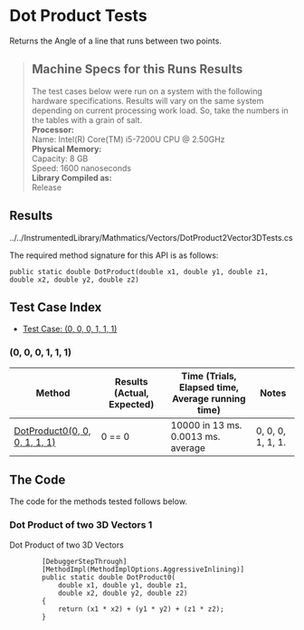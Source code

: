 # Dot Product Tests

Returns the Angle of a line that runs between two points.

> ## Machine Specs for this Runs Results
> The test cases below were run on a system with the following hardware specifications. Results will vary on the same system depending on current processing work load. So, take the numbers in the tables with a grain of salt.  
> **Processor:**  
> Name: Intel(R) Core(TM) i5-7200U CPU @ 2.50GHz  
  > **Physical Memory:**  
> Capacity: 8 GB  
> Speed: 1600 nanoseconds  
  > **Library Compiled as:**  
> Release  

## Results

../../InstrumentedLibrary/Mathmatics/Vectors/DotProduct2Vector3DTests.cs

The required method signature for this API is as follows:

```CSharp
public static double DotProduct(double x1, double y1, double z1, double x2, double y2, double z2)
```

## Test Case Index

- [Test Case: (0, 0, 0, 1, 1, 1)](#0,-0,-0,-1,-1,-1)

### (0, 0, 0, 1, 1, 1)

| Method | Results (Actual, Expected) | Time (Trials, Elapsed time, Average running time) | Notes |
|---|---|---|---|
| [DotProduct0(0, 0, 0, 1, 1, 1)](#Dot-Product-of-two-3D-Vectors-1) | 0 == 0 | 10000 in 13 ms. 0.0013 ms. average | 0, 0, 0, 1, 1, 1. |

## The Code

The code for the methods tested follows below.

### Dot Product of two 3D Vectors 1

Dot Product of two 3D Vectors  

```CSharp
        [DebuggerStepThrough]
        [MethodImpl(MethodImplOptions.AggressiveInlining)]
        public static double DotProduct0(
            double x1, double y1, double z1,
            double x2, double y2, double z2)
        {
            return (x1 * x2) + (y1 * y2) + (z1 * z2);
        }
```

